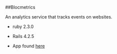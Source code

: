 ##Blocmetrics

An analytics service that tracks events on websites.

* ruby 2.3.0

* Rails 4.2.5

* App found [here](https://tpalid-blocmetrics.herokuapp.com/)

